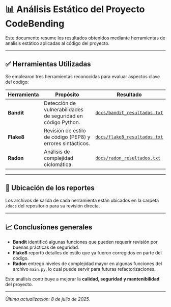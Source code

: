 # 📊 Análisis Estático del Proyecto CodeBending

Este documento resume los resultados obtenidos mediante herramientas de análisis estático aplicadas al código del proyecto.

---

## ✅ Herramientas Utilizadas

Se emplearon tres herramientas reconocidas para evaluar aspectos clave del código:

| Herramienta | Propósito                                | Resultado                   |
|-------------|-------------------------------------------|-----------------------------|
| **Bandit**  | Detección de vulnerabilidades de seguridad en código Python. | [`docs/bandit_resultados.txt`](docs/bandit_resultados.txt) |
| **Flake8**  | Revisión de estilo de código (PEP8) y errores sintácticos. | [`docs/flake8_resultados.txt`](docs/flake8_resultados.txt) |
| **Radon**   | Análisis de complejidad ciclomática.      | [`docs/radon_resultados.txt`](docs/radon_resultados.txt) |

---

## 📌 Ubicación de los reportes

Los archivos de salida de cada herramienta están ubicados en la carpeta `/docs` del repositorio para su revisión directa.

---

## 📈 Conclusiones generales

- **Bandit** identificó algunas funciones que pueden requerir revisión por buenas prácticas de seguridad.
- **Flake8** reportó detalles de estilo que ya fueron corregidos en parte del código.
- **Radon** entregó niveles de complejidad mayor en algunas funciones del archivo `main.py`, lo cual puede servir para futuras refactorizaciones.

Este análisis contribuye a mejorar la **calidad, seguridad y mantenibilidad** del proyecto.

---

_Última actualización: 8 de julio de 2025._

